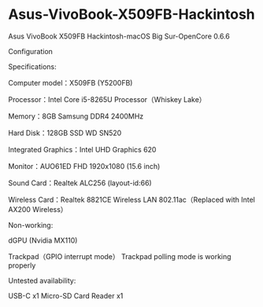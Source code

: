 # Asus-VivoBook-X509FB-Hackintosh
Asus VivoBook X509FB Hackintosh-macOS Big Sur-OpenCore 0.6.6

Configuration

Specifications:

Computer model：X509FB (Y5200FB)

Processor：Intel Core i5-8265U Processor（Whiskey Lake）

Memory：8GB Samsung DDR4 2400MHz

Hard Disk：128GB SSD WD SN520

Integrated Graphics：Intel UHD Graphics 620

Monitor：AUO61ED FHD 1920x1080 (15.6 inch)

Sound Card：Realtek ALC256 (layout-id:66)

Wireless Card：Realtek 8821CE Wireless LAN 802.11ac（Replaced with Intel AX200 Wireless）




Non-working:

dGPU (Nvidia MX110)

Trackpad（GPIO interrupt mode）
Trackpad polling mode is working properly




Untested availability:

USB-C x1
Micro-SD Card Reader x1
